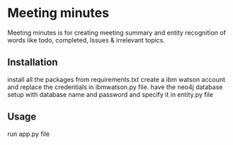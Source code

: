 # Meeting minutes

Meeting minutes is for creating meeting summary and entity recognition of words like todo, completed, Issues & irrelevant topics.

## Installation
install all the packages from requirements.txt
create a ibm watson account and replace the credentials in ibmwatson.py file. 
have the neo4j database setup with database name and password and specify it in entity.py file
## Usage
run app.py file
